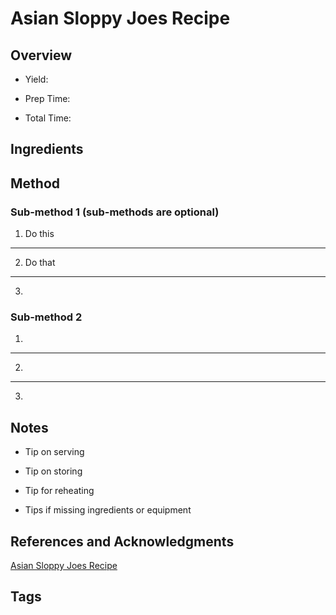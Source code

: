 # Asian Sloppy Joes Recipe

## Overview

- Yield:

- Prep Time:

- Total Time:

## Ingredients



## Method

### Sub-method 1 (sub-methods are optional)

1. Do this
---
2. Do that
---
3.

### Sub-method 2

1.
---
2.
---
3.

## Notes

- Tip on serving

- Tip on storing

- Tip for reheating

- Tips if missing ingredients or equipment

## References and Acknowledgments

[Asian Sloppy Joes Recipe](https://www.delish.com/cooking/recipe-ideas/recipes/a57982/asian-sloppy-joes-recipe/)

## Tags


